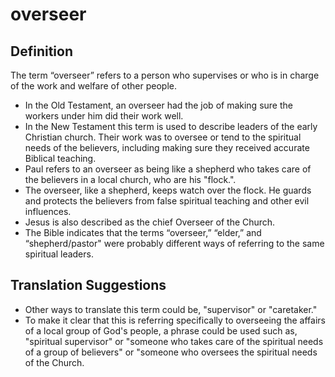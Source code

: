 # overseer

## Definition

The term “overseer” refers to a person who supervises or who is in charge of the work and welfare of other people.

* In the Old Testament, an overseer had the job of making sure the workers under him did their work well. 
* In the New Testament this term is used to describe leaders of the early Christian church. Their work was to oversee or tend to the spiritual needs of the believers, including making sure they received accurate Biblical teaching.
* Paul refers to an overseer as being like a shepherd who takes care of the believers in a local church, who are his "flock.".
* The overseer, like a shepherd, keeps watch over the flock. He guards and protects the believers from false spiritual teaching and other evil influences.
* Jesus is also described as the chief Overseer of the Church.
* The Bible indicates that the terms “overseer,” “elder,” and “shepherd/pastor" were probably different ways of referring to the same spiritual leaders.


## Translation Suggestions



* Other ways to translate this term could be, "supervisor" or "caretaker."
* To make it clear that this is referring specifically to overseeing the affairs of a local group of God's people, a phrase could be used such as, "spiritual supervisor" or "someone who takes care of the spiritual needs of a group of believers" or "someone who oversees the spiritual needs of the Church.